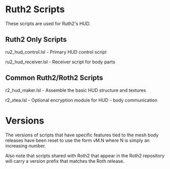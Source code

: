 # Ruth2 Scripts

These scripts are used for Ruth2's HUD.

## Ruth2 Only Scripts

ru2_hud_control.lsl - Primary HUD control script

ru2_hud_receiver.lsl - Receiver script for body parts

## Common Ruth2/Roth2 Scripts

r2_hud_maker.lsl - Assemble the basic HUD structure and textures

r2_xtea.lsl - Optional encryption module for HUD - body communication

# Versions

The versions of scripts that have specific features tied to the
mesh body releases have been reset to use the form vM.N where N
is simply an increasing number.  

Also note that scripts shared with Roth2 that appear in the Roth2
repository will carry a version prefix that matches the Roth release.
